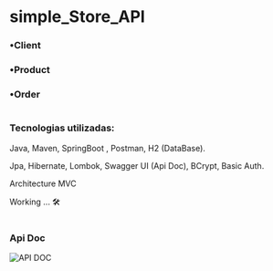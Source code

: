 # simple_Store_API

### •Client

### •Product

### •Order

#
### Tecnologias utilizadas: 
Java, Maven, SpringBoot , Postman, H2 (DataBase).

Jpa, Hibernate, Lombok, Swagger UI (Api Doc), BCrypt, Basic Auth.

Architecture MVC

Working ... 🛠

#
### Api Doc
![API DOC](https://github.com/hanspeterdietiker/simple_Store_API/assets/126719678/63e4becc-1416-4103-81a7-6c1125fd5624)



#
